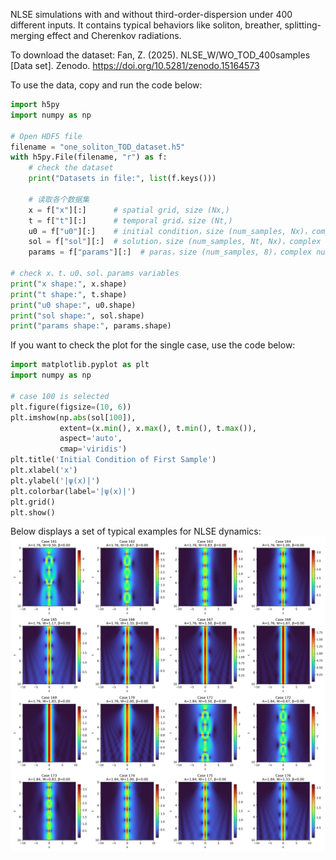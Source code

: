 NLSE simulations with and without third-order-dispersion under 400 different inputs. It contains typical behaviors like soliton, breather, splitting-merging effect and Cherenkov radiations.

To download the dataset: Fan, Z. (2025). NLSE_W/WO_TOD_400samples [Data set]. Zenodo. https://doi.org/10.5281/zenodo.15164573


To use the data, copy and run the code below:

```python
import h5py
import numpy as np

# Open HDF5 file
filename = "one_soliton_TOD_dataset.h5"
with h5py.File(filename, "r") as f:
    # check the dataset
    print("Datasets in file:", list(f.keys()))
    
    # 读取各个数据集
    x = f["x"][:]      # spatial grid, size (Nx,)
    t = f["t"][:]      # temporal grid，size (Nt,)
    u0 = f["u0"][:]    # initial condition，size (num_samples, Nx)，complex numbers
    sol = f["sol"][:]  # solution，size (num_samples, Nt, Nx)，complex numbers
    params = f["params"][:]  # paras，size (num_samples, 8)，complex numbers

# check x、t、u0、sol、params variables
print("x shape:", x.shape)
print("t shape:", t.shape)
print("u0 shape:", u0.shape)
print("sol shape:", sol.shape)
print("params shape:", params.shape)
```

If you want to check the plot for the single case, use the code below:

```python
import matplotlib.pyplot as plt
import numpy as np

# case 100 is selected
plt.figure(figsize=(10, 6))
plt.imshow(np.abs(sol[100]), 
           extent=(x.min(), x.max(), t.min(), t.max()),
           aspect='auto', 
           cmap='viridis')
plt.title('Initial Condition of First Sample')
plt.xlabel('x')
plt.ylabel('|ψ(x)|')
plt.colorbar(label='|ψ(x)|')
plt.grid()
plt.show()
```
Below displays a set of typical examples for NLSE dynamics:
![NLSE/cases_11.png](https://github.com/ZhiweiFan94/PDEBase/blob/main/NLSE/cases_11.png)
